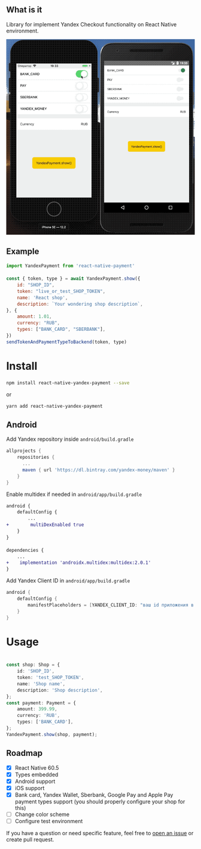 What is it
----------

Library for implement Yandex Checkout functionality on React Native environment.

![v1](./.github/v1.gif)

Example
-------

```js
import YandexPayment from 'react-native-payment'

const { token, type } = await YandexPayment.show({
    id: "SHOP_ID",
    token: "live_or_test_SHOP_TOKEN",
    name: 'React shop',
    description: `Your wondering shop description`,
}, {
    amount: 1.01,
    currency: "RUB",
    types: ["BANK_CARD", "SBERBANK"],
})
sendTokenAndPaymentTypeToBackend(token, type)
```

Install
=======

```bash
npm install react-native-yandex-payment --save 
```
or
```bash
yarn add react-native-yandex-payment
```

Android
-------

Add Yandex repository inside `android/build.gradle`
```groovy
allprojects {
    repositories {
      ...
      maven { url 'https://dl.bintray.com/yandex-money/maven' }    
    }
}
```

Enable multidex if needed in `android/app/build.gradle`
```diff
android {
    defaultConfig {
        ...
+        multiDexEnabled true
    }
}

dependencies {
    ...
+    implementation 'androidx.multidex:multidex:2.0.1'
}
```

Add Yandex Client ID in `android/app/build.gradle`
```groovy
android {
    defaultConfig {
        manifestPlaceholders = [YANDEX_CLIENT_ID: "ваш id приложения в Яндекс.Паспорте"]
    }
}
```

Usage
=====

```ts

const shop: Shop = {
    id: 'SHOP_ID',
    token: 'test_SHOP_TOKEN',
    name: 'Shop name',
    description: 'Shop description',
};
const payment: Payment = {
    amount: 399.99,
    currency: 'RUB',
    types: ['BANK_CARD'],
};
YandexPayment.show(shop, payment);
```

Roadmap
--------

- [x] React Native 60.5
- [x] Types embedded
- [x] Android support
- [x] iOS support
- [x] Bank card, Yandex Wallet, Sberbank, Google Pay and Apple Pay payment types support (you should properly configure your shop for this)
- [ ] Change color scheme
- [ ] Configure test environment

If you have a question or need specific feature, feel free to [open an issue](https://github.com/lamantin-group/react-native-yandex-payment/issues/new) or create pull request.